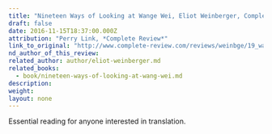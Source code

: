 ```yaml
---
title: "Nineteen Ways of Looking at Wange Wei, Eliot Weinberger, Complete Review, Perry Link"
draft: false
date: 2016-11-15T18:37:00.000Z
attribution: "Perry Link, *Complete Review*"
link_to_original: "http://www.complete-review.com/reviews/weinbge/19_ways.htm"
nd_author_of_this_review:
related_author: author/eliot-weinberger.md
related_books:
  - book/nineteen-ways-of-looking-at-wang-wei.md
description:
weight:
layout: none
---
```

Essential reading for anyone interested in translation.

